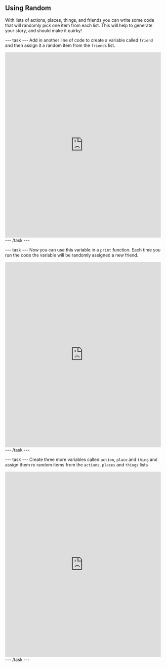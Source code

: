 ## Using Random

With lists of actions, places, things, and friends you can write some code that will randomly pick one item from each list. This will help to generate your story, and should make it quirky!

--- task ---
Add in another line of code to create a variable called `friend` and then assign it a random item from the `friends` list.

<iframe src="https://trinket.io/embed/python/b3668ceb66" width="100%" height="600" frameborder="0" marginwidth="0" marginheight="0" allowfullscreen></iframe>
--- /task ---

--- task ---
Now you can use this variable in a `print` function. Each time you run the code the variable will be randomly assigned a new friend.

<iframe src="https://trinket.io/embed/python/cf0dfd81da" width="100%" height="600" frameborder="0" marginwidth="0" marginheight="0" allowfullscreen></iframe>
--- /task ---

--- task ---
Create three more variables called `action`, `place` and `thing` and assign them ro random items from the `actions`, `places` and `things` lists

<iframe src="https://trinket.io/embed/python/e6410121dd" width="100%" height="600" frameborder="0" marginwidth="0" marginheight="0" allowfullscreen></iframe>
--- /task ---
